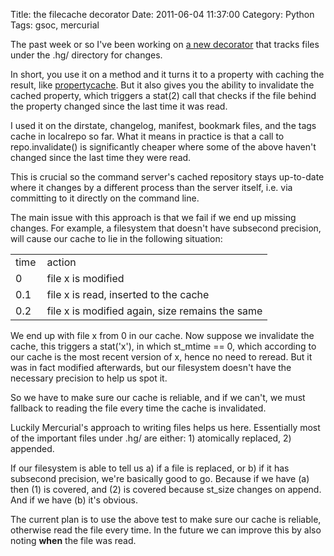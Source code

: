 Title: the filecache decorator
Date: 2011-06-04 11:37:00
Category: Python
Tags: gsoc, mercurial

The past week or so I've been working on [a new decorator](http://markmail.org/thread/uublw3vjjrmqp5nr) that tracks files under the .hg/ directory for changes.

In short, you use it on a method and it turns it to a property with caching the result, like [propertycache](http://selenic.com/repo/hg/file/6d1d0b9c4ecc/mercurial/util.py#l164). But it also gives you the ability to invalidate the cached property, which triggers a stat(2) call that checks if the file behind the property changed since the last time it was read.

I used it on the dirstate, changelog, manifest, bookmark files, and the tags cache in localrepo so far. What it means in practice is that a call to repo.invalidate() is significantly cheaper where some of the above haven't changed since the last time they were read.

This is crucial so the command server's cached repository stays up-to-date where it changes by a different process than the server itself, i.e. via committing to it directly on the command line.

The main issue with this approach is that we fail if we end up missing changes. For example, a filesystem that doesn't have subsecond precision, will cause our cache to lie in the following situation:

<table>
<tr><td style="padding-right: 10px;">time<td>action</tr>
<tr><td>0<td>file x is modified</tr>
<tr><td>0.1<td>file x is read, inserted to the cache</tr>
<tr><td>0.2<td>file x is modified again, size remains the same</tr>
</table>

We end up with file x from 0 in our cache. Now suppose we invalidate the cache, this triggers a stat('x'), in which st_mtime == 0, which according to our cache is the most recent version of x, hence no need to reread. But it was in fact modified afterwards, but our filesystem doesn't have the necessary precision to help us spot it.

So we have to make sure our cache is reliable, and if we can't, we must fallback to reading the file every time the cache is invalidated.

Luckily Mercurial's approach to writing files helps us here. Essentially most of the important files under .hg/ are either: 1) atomically replaced, 2) appended.

If our filesystem is able to tell us a) if a file is replaced, or b) if it has subsecond precision, we're basically good to go. Because if we have (a) then (1) is covered, and (2) is covered because st_size changes on append. And if we have (b) it's obvious.

The current plan is to use the above test to make sure our cache is reliable, otherwise read the file every time. In the future we can improve this by also noting **when** the file was read.

